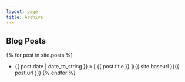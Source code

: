 ```yaml
---
layout: page
title: Archive
---
```


## Blog Posts

{% for post in site.posts %}
* {{ post.date | date_to_string }} &raquo; [ {{ post.title }} ]({{ site.baseurl }}{{ post.url }})
{% endfor %}
